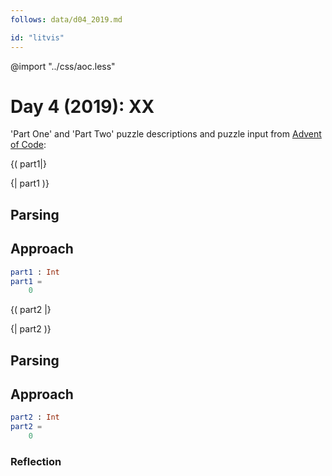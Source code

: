 ```yaml
---
follows: data/d04_2019.md

id: "litvis"
---
```


@import "../css/aoc.less"

# Day 4 (2019): XX

'Part One' and 'Part Two' puzzle descriptions and puzzle input from [Advent of Code](https://adventofcode.com/2019/day/4):

{( part1|}

{| part1 )}

## Parsing

## Approach

```elm {l r}
part1 : Int
part1 =
    0
```

{( part2 |}

{| part2 )}

## Parsing

## Approach

```elm {l r}
part2 : Int
part2 =
    0
```

### Reflection
